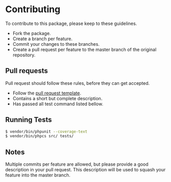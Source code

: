 # Contributing

To contribute to this package, please keep to these guidelines.

- Fork the package.
- Create a branch per feature.
- Commit your changes to these branches.
- Create a pull request per feature to the master branch of the original repository.

## Pull requests

Pull request should follow these rules, before they can get accepted.

- Follow the [pull request template](PULL_REQUEST_TEMPLATE.md).
- Contains a short but complete description.
- Has passed all test command listed bellow.

## Running Tests

``` bash
$ vendor/bin/phpunit --coverage-text
$ vendor/bin/phpcs src/ tests/
```

## Notes

Multiple commits per feature are allowed, but please provide a good description in your pull request.
This description will be used to squash your feature into the master branch.
